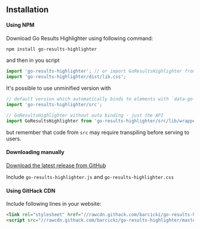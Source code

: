 ## Installation

#### Using NPM

Download Go Results Highlighter using following command:

```bash
npm install go-results-highlighter
```

and then in you script

```js
import 'go-results-highlighter'; // or import GoResultsHighlighter from 'go-results-highlighter` to access API
import 'go-results-highlighter/dist/lib.css';
```

It's possible to use unminified version with 

```js
// default version which automatically binds to elements with `data-go-results` attribute
import 'go-results-highlighter/src';

// GoResultsHighlighter without auto binding - just the API
import GoResultsHighlighter from 'go-results-highlighter/src/lib/wrapper' 
```

but remember that code from `src`  may require transpiling before serving to users.

#### Downloading manually

[Download the latest release from GitHub](https://github.com/barcicki/go-results-highlighter/releases/latest)

Include `go-results-highlighter.js` and `go-results-highlighter.css`

#### Using GitHack CDN

Include following lines in your website:

```html
<link rel="stylesheet" href="//rawcdn.githack.com/barcicki/go-results-highlighter/master/dist/lib.css">
<script src="//rawcdn.githack.com/barcicki/go-results-highlighter/master/dist/lib.js"></script>
```